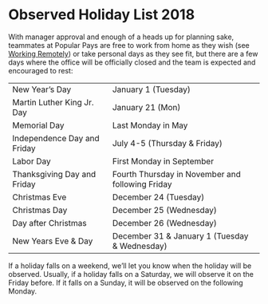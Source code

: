 # Observed Holiday List 2018
With manager approval and enough of a heads up for planning sake, teammates at Popular Pays are free to work from home as they wish (see [Working Remotely](https://github.com/PopularPays/handbook/blob/master/Employment%20Policies/Working%20Remotely.md)) or take personal days as they see fit, but there are a few days where the office will be officially closed and the team is expected and encouraged to rest: 

<table>
  <tr>
    <td>New Year’s Day</td>
    <td>January 1 (Tuesday)</td>
  </tr>
<tr>
    <td>Martin Luther King Jr. Day</td>
    <td>January 21 (Mon)</td>
  </tr>
  <tr>
    <td>Memorial Day</td>
    <td>Last Monday in May</td>
  </tr>
  <tr>
    <td>Independence Day and Friday</td>
    <td>July 4-5 (Thursday & Friday)</td>
  </tr>
  <tr>
    <td>Labor Day</td>
    <td>First Monday in September</td>
  </tr>
  <tr>
    <td>Thanksgiving Day and Friday</td>
    <td>Fourth Thursday in November and following Friday</td>
  </tr>
  <tr>
    <td>Christmas Eve</td>
    <td>December 24 (Tuesday)</td>
  </tr>
  <tr>
    <td>Christmas Day</td>
    <td>December 25 (Wednesday)</td>
  </tr>
    <tr>
    <td>Day after Christmas</td>
    <td>December 26 (Wednesday)</td>
  </tr>
  </tr>
    <tr>
    <td>New Years Eve & Day</td>
    <td>December 31 & January 1 (Tuesday & Wednesday)</td>
  </tr>
</table>


If a holiday falls on a weekend, we’ll let you know when the holiday will be observed. Usually, if a holiday falls on a Saturday, we will observe it on the Friday before. If it falls on a Sunday, it will be observed on the following Monday.
